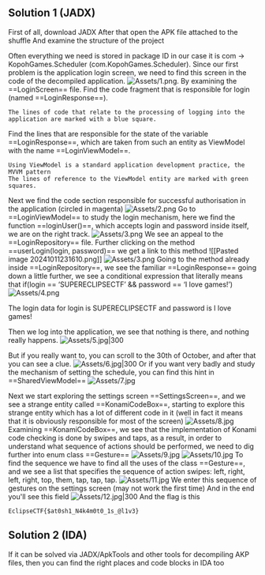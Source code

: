 ## Solution 1 (JADX)
First of all, download JADX 
After that open the APK file attached to the shuffle
And examine the structure of the project

Often everything we need is stored in package ID in our case it is com -> KopohGames.Scheduler (com.KopohGames.Scheduler).
Since our first problem is the application login screen, we need to find this screen in the code of the decompiled application.
![Assets/1.png](Assets/1.png).
By examining the ==LoginScreen== file.
Find the code fragment that is responsible for login (named ==LoginResponse==).

	The lines of code that relate to the processing of logging into the application are marked with a blue square.

Find the lines that are responsible for the state of the variable ==LoginResponse==, which are taken from such an entity as ViewModel with the name ==LoginViewModel==.

	Using ViewModel is a standard application development practice, the MVVM pattern 
	The lines of reference to the ViewModel entity are marked with green squares.

Next we find the code section responsible for successful authorisation in the application (circled in magenta) 
![Assets/2.png](Assets/2.png)
Go to ==LoginViewModel== to study the login mechanism, here we find the function ==loginUser()==, which accepts login and password inside itself, we are on the right track.
![Assets/3.png](Assets/3.png)
We see an appeal to the ==LoginRepository== file.
Further clicking on the method ==userLogin(login, password)== we get a link to this method
![[Pasted image 20241011231610.png]]
![Assets/3.png](Assets/3.png)
Going to the method already inside ==LoginRepository==, we see the familiar ==LoginResponse== going down a little further, we see a conditional expression that literally means that if(login == ‘SUPERECLIPSECTF’ && password == ‘I love games!’)
![Assets/4.png](Assets/4.png)

The login data for login is SUPERECLIPSECTF and password is I love games!

Then we log into the application, we see that nothing is there, and nothing really happens.
![Assets/5.jpg|300](Assets/5.jpg)

But if you really want to, you can scroll to the 30th of October, and after that you can see a clue.
![Assets/6.jpg|300](Assets/6.jpg)
Or if you want very badly and study the mechanism of setting the schedule, you can find this hint in ==SharedViewModel==
![Assets/7.jpg](Assets/7.png)

Next we start exploring the settings screen ==SettingsScreen==, and we see a strange entity called ==KonamiCodeBox==, starting to explore this strange entity which has a lot of different code in it (well in fact it means that it is obviously responsible for most of the screen)
![Assets/8.jpg](Assets/8.png)
Examining ==KonamiCodeBox==, we see that the implementation of Konami code checking is done by swipes and taps, as a result, in order to understand what sequence of actions should be performed, we need to dig further into enum class ==Gesture==
![Assets/9.jpg](Assets/9.png)
![Assets/10.jpg](Assets/10.png)
To find the sequence we have to find all the uses of the class ==Gesture==, and we see a list that specifies the sequence of action swipes: left, right, left, right, top, them, tap, tap, tap.
![Assets/11.jpg](Assets/11.png)
We enter this sequence of gestures on the settings screen (may not work the first time)
And in the end you'll see this field 
![Assets/12.jpg|300](Assets/12.jpg)
And the flag is this 
```
EclipseCTF{$at0sh1_N4k4m0t0_1s_@l1v3}
```

## Solution 2 (IDA)

If it can be solved via JADX/ApkTools and other tools for decompiling AKP files, then you can find the right places and code blocks in IDA too
